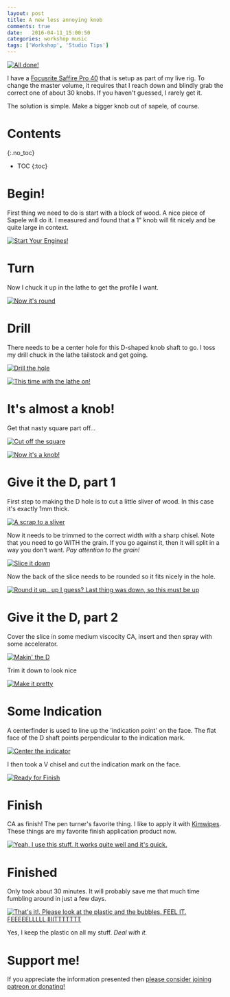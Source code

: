 ```yaml
---
layout: post
title: A new less annoying knob
comments: true
date:   2016-04-11_15:00:50 
categories: workshop music
tags: ['Workshop', 'Studio Tips']
---
```

[![All done!](/assets/Knob/Thumbnails/done.jpg)](/assets/Knob/done.jpg)

I have a [Focusrite Saffire Pro 40](https://us.focusrite.com/firewire-audio-interfaces/saffire-pro-40) that is setup as part of my live rig. To change the master volume, it requires that I reach down and blindly grab the correct one of about 30 knobs. If you haven't guessed, I rarely get it.

The solution is simple. Make a bigger knob out of sapele, of course.

<!--more-->

# Contents
{:.no_toc}
* TOC
{:toc}

# Begin!

First thing we need to do is start with a block of wood. A nice piece of Sapele will do it. I measured and found that a 1" knob will fit nicely and be quite large in context.

[![Start Your Engines!](/assets/Knob/Thumbnails/start.jpg)](/assets/Knob/start.jpg)

# Turn

Now I chuck it up in the lathe to get the profile I want.

[![Now it's round](/assets/Knob/Thumbnails/turn.jpg)](/assets/Knob/turn.jpg)

# Drill

There needs to be a center hole for this D-shaped knob shaft to go. I toss my drill chuck in the lathe tailstock and get going.


[![Drill the hole](/assets/Knob/Thumbnails/drill.jpg)](/assets/Knob/drill.jpg)

[![This time with the lathe on!](/assets/Knob/Thumbnails/drillmore.jpg)](/assets/Knob/drillmore.jpg)

# It's almost a knob!

Get that nasty square part off...

[![Cut off the square](/assets/Knob/Thumbnails/cut.jpg)](/assets/Knob/cut.jpg)


[![Now it's a knob!](/assets/Knob/Thumbnails/cutdone.jpg)](/assets/Knob/cutdone.jpg)

# Give it the D, part 1

First step to making the D hole is to cut a little sliver of wood. In this case it's exactly 1mm thick.


[![A scrap to a sliver](/assets/Knob/Thumbnails/sliver.jpg)](/assets/Knob/sliver.jpg)

Now it needs to be trimmed to the correct width with a sharp chisel. Note that you need to go WITH the grain. If you go against it, then it will split in a way you don't want. _Pay attention to the grain!_


[![Slice it down](/assets/Knob/Thumbnails/slice.jpg)](/assets/Knob/slice.jpg)

Now the back of the slice needs to be rounded so it fits nicely in the hole.


[![Round it up.. up I guess? Last thing was down, so this must be up](/assets/Knob/Thumbnails/roundslice.jpg)](/assets/Knob/roundslice.jpg)

# Give it the D, part 2

Cover the slice in some medium viscocity CA, insert and then spray with some accelerator.


[![Makin' the D](/assets/Knob/Thumbnails/putslice.jpg)](/assets/Knob/putslice.jpg)

Trim it down to look nice


[![Make it pretty](/assets/Knob/Thumbnails/trimslice.jpg)](/assets/Knob/trimslice.jpg)


# Some Indication

A centerfinder is used to line up the 'indication point' on the face. The flat face of the D shaft points perpendicular to the indication mark.


[![Center the indicator](/assets/Knob/Thumbnails/center.jpg)](/assets/Knob/center.jpg)

I then took a V chisel and cut the indication mark on the face.


[![Ready for Finish](/assets/Knob/Thumbnails/ready.jpg)](/assets/Knob/ready.jpg)

# Finish

CA as finish! The pen turner's favorite thing. I like to apply it with [Kimwipes](http://www.amazon.com/Kimberly-Clark-Kimtech-Kimwipes-Delicate-Disposable/dp/B00RORBXA8/ref=sr_1_1?ie=UTF8&qid=1460401922&sr=8-1&keywords=kimwipes). These things are my favorite finish application product now. 

[![Yeah, I use this stuff. It works quite well and it's quick.](/assets/Knob/Thumbnails/cathin.jpg)](/assets/Knob/cathin.jpg)

# Finished

Only took about 30 minutes. It will probably save me that much time fumbling around in just a few days.


[![That's it!. Please look at the plastic and the bubbles. FEEL IT. FEEEEELLLLL IIIITTTTTTT](/assets/Knob/Thumbnails/done.jpg)](/assets/Knob/done.jpg)

Yes, I keep the plastic on all my stuff. _Deal with it._

# Support me!

If you appreciate the information presented then <a href="/DonateNow/">please consider joining patreon or donating!</a>




